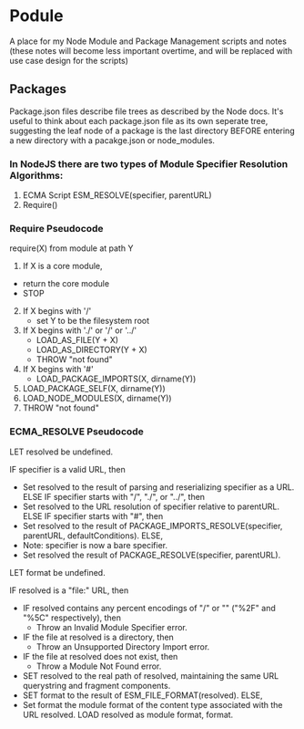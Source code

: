 # Podule

A place for my Node Module and Package Management scripts and notes (these notes will become less important overtime, and will be replaced with use case design for the scripts)

## Packages

Package.json files describe file trees as described by the Node docs. It's useful to think about each package.json file as its own seperate tree, suggesting the leaf node of a package is the last directory BEFORE entering a new directory with a pacakge.json or node_modules.

### In NodeJS there are two types of Module Specifier Resolution Algorithms:
1. ECMA Script ESM_RESOLVE(specifier, parentURL)
2. Require()

### Require Pseudocode
require(X) from module at path Y
1. If X is a core module,
  -  return the core module
  -  STOP
2. If X begins with '/'
   - set Y to be the filesystem root
3. If X begins with './' or '/' or '../'
   - LOAD_AS_FILE(Y + X)
   - LOAD_AS_DIRECTORY(Y + X)
   - THROW "not found"
4. If X begins with '#'
   - LOAD_PACKAGE_IMPORTS(X, dirname(Y))
5. LOAD_PACKAGE_SELF(X, dirname(Y))
6. LOAD_NODE_MODULES(X, dirname(Y))
7. THROW "not found"

### ECMA_RESOLVE Pseudocode
LET resolved be undefined.

IF specifier is a valid URL, then
  - Set resolved to the result of parsing and reserializing specifier as a URL.
ELSE IF specifier starts with "/", "./", or "../", then
  - Set resolved to the URL resolution of specifier relative to parentURL.
ELSE IF specifier starts with "#", then
  - Set resolved to the result of PACKAGE_IMPORTS_RESOLVE(specifier, parentURL, defaultConditions).
ELSE,
  - Note: specifier is now a bare specifier.
  - Set resolved the result of PACKAGE_RESOLVE(specifier, parentURL).
  
LET format be undefined.

IF resolved is a "file:" URL, then
  - IF resolved contains any percent encodings of "/" or "\" ("%2F" and "%5C" respectively), then
    - Throw an Invalid Module Specifier error.
  - IF the file at resolved is a directory, then
    - Throw an Unsupported Directory Import error.
  - IF the file at resolved does not exist, then
    - Throw a Module Not Found error.
  - SET resolved to the real path of resolved, maintaining the same URL querystring and fragment components.
  - SET format to the result of ESM_FILE_FORMAT(resolved).
ELSE,
  - Set format the module format of the content type associated with the URL resolved.
LOAD resolved as module format, format.
